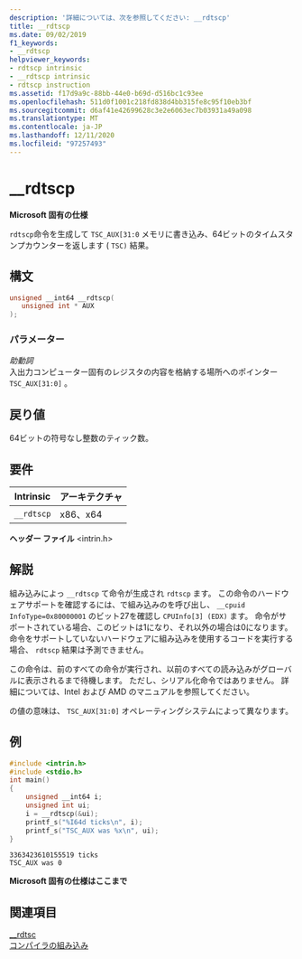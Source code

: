 ```yaml
---
description: '詳細については、次を参照してください: __rdtscp'
title: __rdtscp
ms.date: 09/02/2019
f1_keywords:
- __rdtscp
helpviewer_keywords:
- rdtscp intrinsic
- __rdtscp intrinsic
- rdtscp instruction
ms.assetid: f17d9a9c-88bb-44e0-b69d-d516bc1c93ee
ms.openlocfilehash: 511d0f1001c218fd838d4bb315fe8c95f10eb3bf
ms.sourcegitcommit: d6af41e42699628c3e2e6063ec7b03931a49a098
ms.translationtype: MT
ms.contentlocale: ja-JP
ms.lasthandoff: 12/11/2020
ms.locfileid: "97257493"
---
```

# <a name="__rdtscp"></a>__rdtscp

**Microsoft 固有の仕様**

`rdtscp`命令を生成して `TSC_AUX[31:0` メモリに書き込み、64ビットのタイムスタンプカウンターを返します ( `TSC)` 結果。

## <a name="syntax"></a>構文

```C
unsigned __int64 __rdtscp(
   unsigned int * AUX
);
```

### <a name="parameters"></a>パラメーター

*助動詞*\
入出力コンピューター固有のレジスタの内容を格納する場所へのポインター `TSC_AUX[31:0]` 。

## <a name="return-value"></a>戻り値

64ビットの符号なし整数のティック数。

## <a name="requirements"></a>要件

|Intrinsic|アーキテクチャ|
|---------------|------------------|
|`__rdtscp`|x86、x64|

**ヘッダー ファイル** \<intrin.h>

## <a name="remarks"></a>解説

組み込みによっ `__rdtscp` て命令が生成され `rdtscp` ます。 この命令のハードウェアサポートを確認するには、で組み込みのを呼び出し、 `__cpuid` `InfoType=0x80000001` のビット27を確認し `CPUInfo[3] (EDX)` ます。 命令がサポートされている場合、このビットは1になり、それ以外の場合は0になります。  命令をサポートしていないハードウェアに組み込みを使用するコードを実行する場合、 `rdtscp` 結果は予測できません。

この命令は、前のすべての命令が実行され、以前のすべての読み込みがグローバルに表示されるまで待機します。 ただし、シリアル化命令ではありません。 詳細については、Intel および AMD のマニュアルを参照してください。

の値の意味は、 `TSC_AUX[31:0]` オペレーティングシステムによって異なります。

## <a name="example"></a>例

```cpp
#include <intrin.h>
#include <stdio.h>
int main()
{
    unsigned __int64 i;
    unsigned int ui;
    i = __rdtscp(&ui);
    printf_s("%I64d ticks\n", i);
    printf_s("TSC_AUX was %x\n", ui);
}
```

```Output
3363423610155519 ticks
TSC_AUX was 0
```

**Microsoft 固有の仕様はここまで**

## <a name="see-also"></a>関連項目

[__rdtsc](../intrinsics/rdtsc.md)\
[コンパイラの組み込み](../intrinsics/compiler-intrinsics.md)
